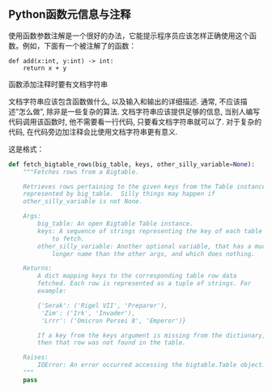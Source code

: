 ## Python函数元信息与注释
使用函数参数注解是一个很好的办法，它能提示程序员应该怎样正确使用这个函数。例如，下面有一个被注解了的函数：

```
def add(x:int, y:int) -> int:
    return x + y
```

函数添加注释时要有文档字符串

文档字符串应该包含函数做什么, 以及输入和输出的详细描述. 通常, 不应该描述”怎么做”, 除非是一些复杂的算法. 文档字符串应该提供足够的信息, 当别人编写代码调用该函数时, 他不需要看一行代码, 只要看文档字符串就可以了. 对于复杂的代码, 在代码旁边加注释会比使用文档字符串更有意义.

这是格式：



``` python
def fetch_bigtable_rows(big_table, keys, other_silly_variable=None):
    """Fetches rows from a Bigtable.

    Retrieves rows pertaining to the given keys from the Table instance
    represented by big_table.  Silly things may happen if
    other_silly_variable is not None.

    Args:
        big_table: An open Bigtable Table instance.
        keys: A sequence of strings representing the key of each table row
            to fetch.
        other_silly_variable: Another optional variable, that has a much
            longer name than the other args, and which does nothing.

    Returns:
        A dict mapping keys to the corresponding table row data
        fetched. Each row is represented as a tuple of strings. For
        example:

        {'Serak': ('Rigel VII', 'Preparer'),
         'Zim': ('Irk', 'Invader'),
         'Lrrr': ('Omicron Persei 8', 'Emperor')}

        If a key from the keys argument is missing from the dictionary,
        then that row was not found in the table.

    Raises:
        IOError: An error occurred accessing the bigtable.Table object.
    """
    pass
```